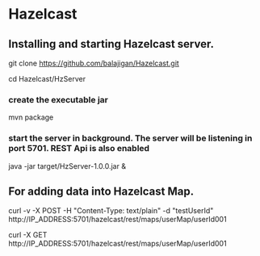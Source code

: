 
# Hazelcast
## Installing and starting Hazelcast server.

git clone https://github.com/balajigan/Hazelcast.git

cd Hazelcast/HzServer

### create the executable jar

mvn package

### start the server in background. The server will be listening in port 5701. REST Api is also enabled

java -jar target/HzServer-1.0.0.jar &


## For adding data into Hazelcast Map. 
curl -v -X POST -H "Content-Type: text/plain" -d "testUserId" http://IP_ADDRESS:5701/hazelcast/rest/maps/userMap/userId001

curl -X GET http://IP_ADDRESS:5701/hazelcast/rest/maps/userMap/userId001
